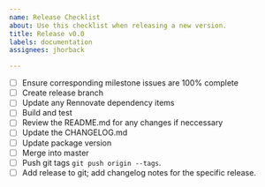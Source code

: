 ```yaml
---
name: Release Checklist
about: Use this checklist when releasing a new version.
title: Release v0.0
labels: documentation
assignees: jhorback

---
```


- [ ] Ensure corresponding milestone issues are 100% complete
- [ ] Create release branch
- [ ] Update any Rennovate dependency items
- [ ] Build and test
- [ ] Review the README.md for any changes if neccessary
- [ ] Update the CHANGELOG.md
- [ ] Update package version
- [ ] Merge into master
- [ ] Push git tags `git push origin --tags`.
- [ ] Add release to git; add changelog notes for the specific release.
